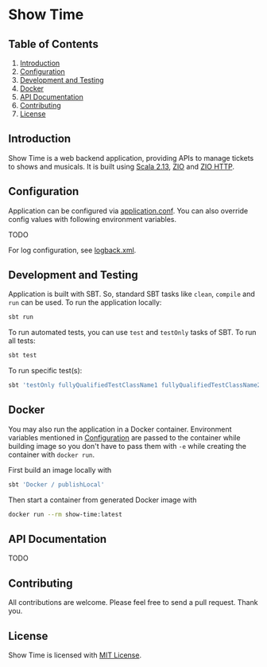 # Show Time

## Table of Contents

1. [Introduction](#introduction)
2. [Configuration](#configuration)
3. [Development and Testing](#development-and-testing)
4. [Docker](#docker)
5. [API Documentation](#api-documentation)
6. [Contributing](#contributing)
7. [License](#license)

## Introduction

Show Time is a web backend application, providing APIs to manage tickets to shows and musicals. It is built using [Scala 2.13](https://www.scala-lang.org), [ZIO](https://zio.dev) and [ZIO HTTP](https://dream11.github.io/zio-http/).

## Configuration

Application can be configured via [application.conf](src/main/resources/application.conf). You can also override config values with following environment variables.

TODO

For log configuration, see [logback.xml](src/main/resources/logback.xml).

## Development and Testing

Application is built with SBT. So, standard SBT tasks like `clean`, `compile` and `run` can be used. To run the application locally:

```bash
sbt run
```

To run automated tests, you can use `test` and `testOnly` tasks of SBT. To run all tests:

```bash
sbt test
```

To run specific test(s):

```bash
sbt 'testOnly fullyQualifiedTestClassName1 fullyQualifiedTestClassName2 ...'
```

## Docker

You may also run the application in a Docker container. Environment variables mentioned in [Configuration](#configuration) are passed to the container while building image so you don't have to pass them with `-e` while creating the container with `docker run`.

First build an image locally with

```bash
sbt 'Docker / publishLocal'
```

Then start a container from generated Docker image with

```bash
docker run --rm show-time:latest
```

## API Documentation

TODO

## Contributing

All contributions are welcome. Please feel free to send a pull request. Thank you.

## License

Show Time is licensed with [MIT License](LICENSE.md).
